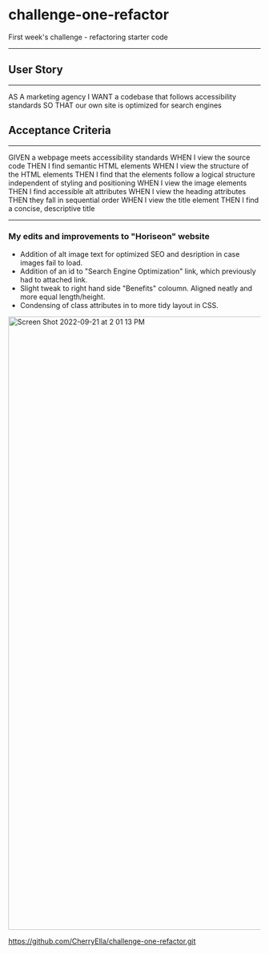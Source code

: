 # challenge-one-refactor
First week's challenge - refactoring starter code
- - - -
## User Story
- - - -
AS A marketing agency
I WANT a codebase that follows accessibility standards
SO THAT our own site is optimized for search engines
## Acceptance Criteria
- - - - 
GIVEN a webpage meets accessibility standards
WHEN I view the source code
THEN I find semantic HTML elements
WHEN I view the structure of the HTML elements
THEN I find that the elements follow a logical structure independent of styling and positioning
WHEN I view the image elements
THEN I find accessible alt attributes
WHEN I view the heading attributes
THEN they fall in sequential order
WHEN I view the title element
THEN I find a concise, descriptive title
- - - -
### My edits and improvements to "Horiseon" website 
- Addition of alt image text for optimized SEO and desription in case images fail to load.
- Addition of an id to "Search Engine Optimization" link, which previously had to attached link.
- Slight tweak to right hand side "Benefits" coloumn. Aligned neatly and more equal length/height.
- Condensing of class attributes in to more tidy layout in CSS.

<img width="1223" alt="Screen Shot 2022-09-21 at 2 01 13 PM" src="https://user-images.githubusercontent.com/111384784/191578506-8447905f-86e8-48ca-b0fa-b888a662283e.png">

https://github.com/CherryElla/challenge-one-refactor.git
